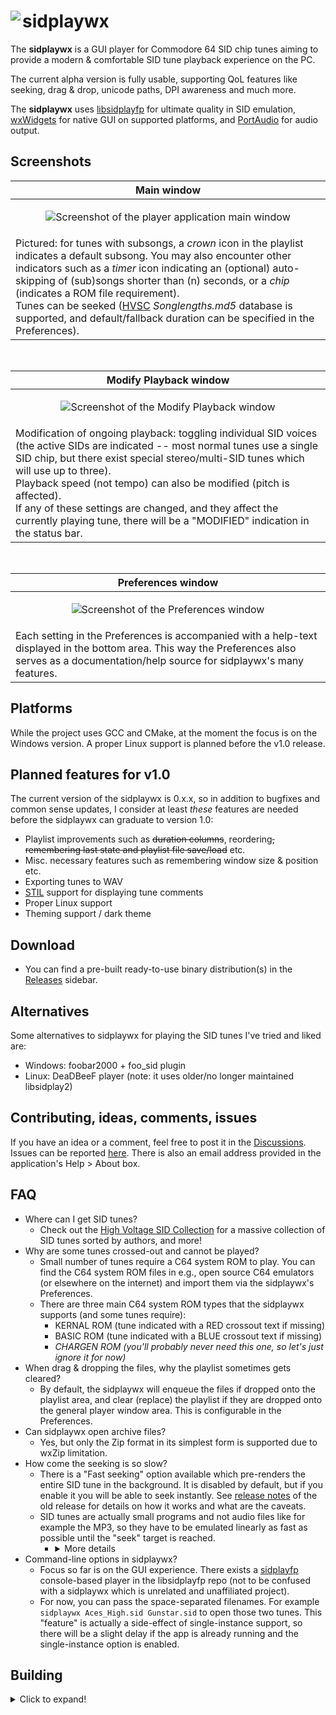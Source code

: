 # <img align="left" src="../assets/screenshots/sidplaywx_icon_64.png?raw=true"/> sidplaywx
The **sidplaywx** is a GUI player for Commodore 64 SID chip tunes aiming to provide a modern & comfortable SID tune playback experience on the PC.

The current alpha version is fully usable, supporting QoL features like seeking, drag & drop, unicode paths, DPI awareness and much more.

The **sidplaywx** uses [libsidplayfp](https://github.com/libsidplayfp/libsidplayfp) for ultimate quality in SID emulation, [wxWidgets](https://github.com/wxWidgets/wxWidgets) for native GUI on supported platforms, and [PortAudio](https://github.com/PortAudio/portaudio) for audio output.

## Screenshots
|Main window|
|-|
|<p align="center">![Screenshot of the player application main window](../assets/screenshots/sidplaywx-player.png?raw=true)</p>|
|Pictured: for tunes with subsongs, a _crown_ icon in the playlist indicates a default subsong. You may also encounter other indicators such as a _timer_ icon indicating an (optional) auto-skipping of (sub)songs shorter than (n) seconds, or a _chip_ (indicates a ROM file requirement).<br>Tunes can be seeked ([HVSC](https://www.hvsc.c64.org) *Songlengths.md5* database is supported, and default/fallback duration can be specified in the Preferences).|

<br>

|Modify Playback window|
|-|
|<p align="center">![Screenshot of the Modify Playback window](../assets/screenshots/sidplaywx-playbackmod.png?raw=true)</p>|
|Modification of ongoing playback: toggling individual SID voices (the active SIDs are indicated -- most normal tunes use a single SID chip, but there exist special stereo/multi-SID tunes which will use up to three).<br>Playback speed (not tempo) can also be modified (pitch is affected).<br>If any of these settings are changed, and they affect the currently playing tune, there will be a "MODIFIED" indication in the status bar.|

<br>

|Preferences window|
|-|
|<p align="center">![Screenshot of the Preferences window](../assets/screenshots/sidplaywx-preferences-long.png?raw=true)</p>|
|Each setting in the Preferences is accompanied with a help-text displayed in the bottom area. This way the Preferences also serves as a documentation/help source for sidplaywx's many features.|

## Platforms
While the project uses GCC and CMake, at the moment the focus is on the Windows version. A proper Linux support is planned before the v1.0 release.

## Planned features for v1.0
The current version of the sidplaywx is 0.x.x, so in addition to bugfixes and common sense updates, I consider at least _these_ features are needed before the sidplaywx can graduate to version 1.0:
- Playlist improvements such as <del>duration columns</del>, reordering<del>, remembering last state and playlist file save/load</del> etc.
- Misc. necessary features such as remembering window size & position etc.
- Exporting tunes to WAV
- [STIL](https://www.hvsc.c64.org/download/C64Music/DOCUMENTS/STIL.txt) support for displaying tune comments
- Proper Linux support
- Theming support / dark theme

## Download
* You can find a pre-built ready-to-use binary distribution(s) in the [Releases](https://github.com/bytespiller/sidplaywx/releases) sidebar.

## Alternatives
Some alternatives to sidplaywx for playing the SID tunes I've tried and liked are:
* Windows: foobar2000 + foo_sid plugin
* Linux: DeaDBeeF player (note: it uses older/no longer maintained libsidplay2)

## Contributing, ideas, comments, issues
If you have an idea or a comment, feel free to post it in the [Discussions](https://github.com/bytespiller/sidplaywx/discussions). Issues can be reported [here](https://github.com/bytespiller/sidplaywx/issues). There is also an email address provided in the application's Help > About box.

## FAQ
* Where can I get SID tunes?
  * Check out the [High Voltage SID Collection](https://www.hvsc.c64.org) for a massive collection of SID tunes sorted by authors, and more!
* Why are some tunes crossed-out and cannot be played?
  * Small number of tunes require a C64 system ROM to play. You can find the C64 system ROM files in e.g., open source C64 emulators (or elsewhere on the internet) and import them via the sidplaywx's Preferences.
  * There are three main C64 system ROM types that the sidplaywx supports (and some tunes require):
    * KERNAL ROM (tune indicated with a RED crossout text if missing)
    * BASIC ROM (tune indicated with a BLUE crossout text if missing)
    * _CHARGEN ROM (you'll probably never need this one, so let's just ignore it for now)_
* When drag & dropping the files, why the playlist sometimes gets cleared?
  * By default, the sidplaywx will enqueue the files if dropped onto the playlist area, and clear (replace) the playlist if they are dropped onto the general player window area. This is configurable in the Preferences.
* Can sidplaywx open archive files?
  * Yes, but only the Zip format in its simplest form is supported due to wxZip limitation.
* How come the seeking is so slow?
  * There is a "Fast seeking" option available which pre-renders the entire SID tune in the background. It is disabled by default, but if you enable it you will be able to seek instantly. See [release notes](https://github.com/bytespiller/sidplaywx/releases/tag/v0.7.0-beta) of the old release for details on how it works and what are the caveats.
  * SID tunes are actually small programs and not audio files like for example the MP3, so they have to be emulated linearly as fast as possible until the "seek" target is reached.
    * <details>
        <summary>More details</summary>
        The libsidplayfp library (which sidplaywx uses) focuses on accuracy so it's much slower than e.g., libsidplay2 (which is virtually instantaneous, try it in the DeaDBeeF player on the Linux!). FWIW the seeking in the sidplaywx is already separately threaded and bypasses some SID mixing steps, audio rendering etc. so I think it's as fast as possible at the moment, unless you enable the "Fast seeking" option of course).
      </details>
* Command-line options in sidplaywx?
  * Focus so far is on the GUI experience. There exists a [sidplayfp](https://github.com/libsidplayfp/sidplayfp/releases) console-based player in the libsidplayfp repo (not to be confused with a sidplaywx which is unrelated and unaffiliated project).
  * For now, you can pass the space-separated filenames. For example `sidplaywx Aces_High.sid Gunstar.sid` to open those two tunes. This "feature" is actually a side-effect of single-instance support, so there will be a slight delay if the app is already running and the single-instance option is enabled.

## Building
<details>
  <summary>Click to expand!</summary>

At the moment, the easiest way to build the sidplaywx on MSW is probably by using the [MSYS2](https://www.msys2.org/) environment.<br>
Note: you should install it into the default `C:\msys64\` path in order for hardcoded cmake paths to work out-of-the-box.

Once installed you need to first-time configure it like so:
* Update package lists etc.: `pacman -Syu` and after restart (if needed): `pacman -Su`
* Prerequisites: `pacman -S base-devel`
* msvcrt-compatible gcc: `pacman -S mingw-w64-x86_64-gcc`
* IMPORTANT: run in **mingw64.exe**, **not** default msys2 terminal (otherwise the proper gcc variant might not be used)!
* Note: if need to install gdb separately for some reason: `pacman -S mingw-w64-x86_64-gdb`

Building libsidplayfp:
* [Download](https://github.com/libsidplayfp/libsidplayfp/releases) the libsidplayfp source release.
* `cd` (with MSYS2 MINGW64 terminal) into the libsidplayfp's root.
* To enable C++14 set this in the terminal: `CXXFLAGS="$CXXFLAGS -std=c++0x"`
* Finally, run: `./configure LDFLAGS="-static" && make && make install`
* Note: the lib will be automatically found by our cmake later (if you've installed the msys into the `C:\msys64\`) and it will get linked statically.

Building Portaudio:
* [Download](http://files.portaudio.com/download.html) the PortAudio stable source release.
* Prerequisites (in the MSYS2 MINGW64 terminal): `pacman -S mingw-w64-x86_64-cmake && pacman -S mingw-w64-x86_64-make`
* `cmake -G "MinGW Makefiles" -DCMAKE_BUILD_TYPE=Release`
* `mingw32-make`
* Copy headers and libs into the new folder (so our cmake can find it later):
  * _headers_ into the `C:\Program Files\PortAudio\include\`
  * _libs_ into the `C:\Program Files\PortAudio\include\lib\`

wxWidgets:
* Simply [download](https://www.wxwidgets.org/downloads/) the appropriate pre-built binaries for your compiler (e.g., GCC v10).
* Copy them into the new folder:
  * _headers_ into the `C:\wxWidgets\include\` (with `msvc` and `wx` subfolders in there)
  * _libs_ into the `C:\wxWidgets\gcc_lib\`
* IMPORTANT: additionally, in order to actually run the sidplaywx application after it's built, you need to copy the following wxWidgets' `.dll` files into the sidplaywx's **build** folder: `libgcc_s_seh-1.dll`, `libstdc++-6.dll`, `libwinpthread-1.dll`, `wxbase315u_gcc1020_x64.dll`, `wxbase315u_xml_gcc1020_x64.dll`, `wxmsw315u_core_gcc1020_x64.dll`, `wxmsw315u_propgrid_gcc1020_x64.dll`

Finally building the actual **sidplaywx** application:
* The main `CMakeLists.txt` should do the trick (I myself use the Visual Studio Code).
* IMPORTANT: additionally, in order to actually run the sidplaywx application after it's built, you need to copy the following files into the sidplaywx's **build** folder:
  * The entire `dev\theme` folder (so you end up with `build\theme`).
  * The `dev\bundled-Songlengths.md5` file (so you end up with `build\bundled-Songlengths.md5`).
  * Tip: you can see the [release](https://github.com/bytespiller/sidplaywx/releases) package for example if you get stuck.
</details>
